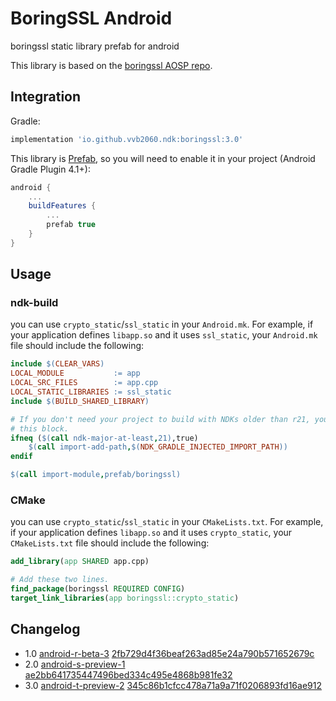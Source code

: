 # BoringSSL Android

boringssl static library prefab for android

This library is based on the [boringssl AOSP repo](https://android.googlesource.com/platform/external/boringssl).

## Integration

Gradle:

```gradle
implementation 'io.github.vvb2060.ndk:boringssl:3.0'
```

This library is [Prefab](https://google.github.io/prefab/), so you will need to enable it in your project (Android Gradle Plugin 4.1+):

```gradle
android {
    ...
    buildFeatures {
        ...
        prefab true
    }
}
```

## Usage

### ndk-build

you can use `crypto_static`/`ssl_static` in your `Android.mk`. 
For example, if your application defines `libapp.so` and it uses `ssl_static`, your `Android.mk` file should include the following:

```makefile
include $(CLEAR_VARS)
LOCAL_MODULE           := app
LOCAL_SRC_FILES        := app.cpp
LOCAL_STATIC_LIBRARIES := ssl_static
include $(BUILD_SHARED_LIBRARY)

# If you don't need your project to build with NDKs older than r21, you can omit
# this block.
ifneq ($(call ndk-major-at-least,21),true)
    $(call import-add-path,$(NDK_GRADLE_INJECTED_IMPORT_PATH))
endif

$(call import-module,prefab/boringssl)
```

### CMake

you can use `crypto_static`/`ssl_static` in your `CMakeLists.txt`. 
For example, if your application defines `libapp.so` and it uses `crypto_static`, your `CMakeLists.txt` file should include the following:

```cmake
add_library(app SHARED app.cpp)

# Add these two lines.
find_package(boringssl REQUIRED CONFIG)
target_link_libraries(app boringssl::crypto_static)
```

## Changelog

* 1.0 [android-r-beta-3](https://android.googlesource.com/platform/external/boringssl/+/refs/tags/android-r-beta-3) [2fb729d4f36beaf263ad85e24a790b571652679c](https://github.com/google/boringssl/tree/2fb729d4f36beaf263ad85e24a790b571652679c)
* 2.0 [android-s-preview-1](https://android.googlesource.com/platform/external/boringssl/+/refs/tags/android-s-preview-1) [ae2bb641735447496bed334c495e4868b981fe32](https://github.com/google/boringssl/tree/ae2bb641735447496bed334c495e4868b981fe32)
* 3.0 [android-t-preview-2](https://android.googlesource.com/platform/external/boringssl/+/refs/tags/android-t-preview-2) [345c86b1cfcc478a71a9a71f0206893fd16ae912](https://github.com/google/boringssl/tree/345c86b1cfcc478a71a9a71f0206893fd16ae912)
